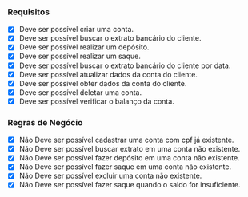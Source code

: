 ### Requisitos

- [x] Deve ser possível criar uma conta.
- [x] Deve ser possível buscar o extrato bancário do cliente.
- [x] Deve ser possível realizar um depósito.
- [x] Deve ser possível realizar um saque.
- [x] Deve ser possível buscar o extrato bancário do cliente por data. 
- [x] Deve ser possível atualizar dados da conta do cliente.
- [x] Deve ser possível obter dados da conta do cliente.
- [x] Deve ser possível deletar uma conta.
- [x] Deve ser possível verificar o balanço da conta.

### Regras de Negócio

- [x] Não Deve ser possível cadastrar uma conta com cpf já existente.
- [x] Não Deve ser possível buscar extrato em uma conta não existente.
- [x] Não Deve ser possível fazer depósito em uma conta não existente.
- [x] Não Deve ser possível fazer saque em uma conta não existente.
- [x] Não Deve ser possível excluir uma conta não existente.
- [x] Não Deve ser possível fazer saque quando o saldo for insuficiente.
